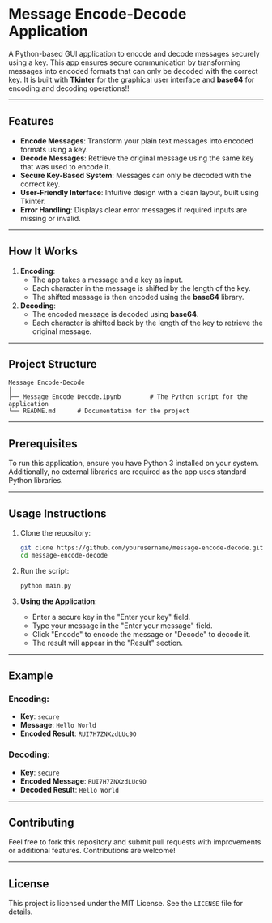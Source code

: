 # Message Encode-Decode Application

A Python-based GUI application to encode and decode messages securely using a key. This app ensures secure communication by transforming messages into encoded formats that can only be decoded with the correct key. It is built with **Tkinter** for the graphical user interface and **base64** for encoding and decoding operations!!

---

## Features
- **Encode Messages**: Transform your plain text messages into encoded formats using a key.
- **Decode Messages**: Retrieve the original message using the same key that was used to encode it.
- **Secure Key-Based System**: Messages can only be decoded with the correct key.
- **User-Friendly Interface**: Intuitive design with a clean layout, built using Tkinter.
- **Error Handling**: Displays clear error messages if required inputs are missing or invalid.

---

## How It Works
1. **Encoding**:
   - The app takes a message and a key as input.
   - Each character in the message is shifted by the length of the key.
   - The shifted message is then encoded using the **base64** library.
2. **Decoding**:
   - The encoded message is decoded using **base64**.
   - Each character is shifted back by the length of the key to retrieve the original message.

---

## Project Structure
```
Message Encode-Decode
│
├── Message Encode Decode.ipynb        # The Python script for the application
└── README.md      # Documentation for the project
```

---

## Prerequisites
To run this application, ensure you have Python 3 installed on your system. Additionally, no external libraries are required as the app uses standard Python libraries.

---

## Usage Instructions

1. Clone the repository:
   ```bash
   git clone https://github.com/yourusername/message-encode-decode.git
   cd message-encode-decode
   ```

2. Run the script:
   ```bash
   python main.py
   ```

3. **Using the Application**:
   - Enter a secure key in the "Enter your key" field.
   - Type your message in the "Enter your message" field.
   - Click "Encode" to encode the message or "Decode" to decode it.
   - The result will appear in the "Result" section.

---

## Example
### Encoding:
- **Key**: `secure`
- **Message**: `Hello World`
- **Encoded Result**: `RUI7H7ZNXzdLUc9O`

### Decoding:
- **Key**: `secure`
- **Encoded Message**: `RUI7H7ZNXzdLUc9O`
- **Decoded Result**: `Hello World`

---

## Contributing
Feel free to fork this repository and submit pull requests with improvements or additional features. Contributions are welcome!

---

## License
This project is licensed under the MIT License. See the `LICENSE` file for details.
